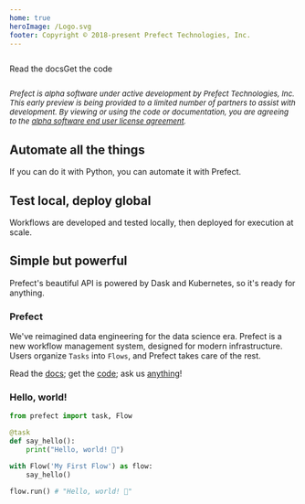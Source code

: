 ```yaml
---
home: true
heroImage: /Logo.svg
footer: Copyright © 2018-present Prefect Technologies, Inc.
---
```

<div class='hero'>
    <div style="display: flex;">
        <p class='action'>
            <router-link to="introduction.html" class="nav-link action-button">Read the docs</router-link>
        </p>
        <p class='action'>
            <router-link to="agreement.html" class="nav-link action-button">Get the code</router-link>
        </p>
    </div>
    <p style="font-size: 13px; font-style: italic;">
        Prefect is alpha software under active development by Prefect Technologies, Inc. This early preview is being provided to a limited number of partners to assist with development. By viewing or using the code or documentation, you are agreeing to the <a href='license.html'>alpha software end user license agreement</a>.
    </p>
</div>

<div class='features'>
    <div class='feature'>
        <h2>Automate all the things</h2>
        <p>If you can do it with Python, you can automate it with Prefect.</p>
    </div>
    <div class='feature'>
        <h2>Test local, deploy global</h2>
        <p>Workflows are developed and tested locally, then deployed for execution at scale.</p>
    </div>
    <div class='feature'>
        <h2>Simple but powerful</h2>
        <p>Prefect's beautiful API is powered by Dask and Kubernetes, so it's ready for anything.</p>
    </div>
</div>
<div class='features' style="padding-bottom: 0px; margin-top: 1em;"></div>

### Prefect

We've reimagined data engineering for the data science era. Prefect is a new workflow management system, designed for modern infrastructure. Users organize `Tasks` into `Flows`, and Prefect takes care of the rest.

Read the [docs](/introduction.html); get the [code](/agreement.html); ask us [anything](mailto:help@prefect.io)!


### Hello, world!

```python
from prefect import task, Flow

@task
def say_hello():
    print("Hello, world! 👋")

with Flow('My First Flow') as flow:
    say_hello()

flow.run() # "Hello, world! 👋"
```
